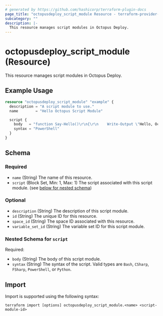 ```yaml
---
# generated by https://github.com/hashicorp/terraform-plugin-docs
page_title: "octopusdeploy_script_module Resource - terraform-provider-octopusdeploy"
subcategory: ""
description: |-
  This resource manages script modules in Octopus Deploy.
---
```


# octopusdeploy_script_module (Resource)

This resource manages script modules in Octopus Deploy.

## Example Usage

```terraform
resource "octopusdeploy_script_module" "example" {
  description = "A script module to use."
  name        = "Hello Octopus Script Module"

  script {
    body   = "function Say-Hello()\r\n{\r\n    Write-Output \"Hello, Octopus!\"\r\n}\r\n"
    syntax = "PowerShell"
  }
}
```

<!-- schema generated by tfplugindocs -->
## Schema

### Required

- `name` (String) The name of this resource.
- `script` (Block Set, Min: 1, Max: 1) The script associated with this script module. (see [below for nested schema](#nestedblock--script))

### Optional

- `description` (String) The description of this script module.
- `id` (String) The unique ID for this resource.
- `space_id` (String) The space ID associated with this resource.
- `variable_set_id` (String) The variable set ID for this script module.

<a id="nestedblock--script"></a>
### Nested Schema for `script`

Required:

- `body` (String) The body of this script module.
- `syntax` (String) The syntax of the script. Valid types are `Bash`, `CSharp`, `FSharp`, `PowerShell`, or `Python`.

## Import

Import is supported using the following syntax:

```shell
terraform import [options] octopusdeploy_script_module.<name> <script-module-id>
```
